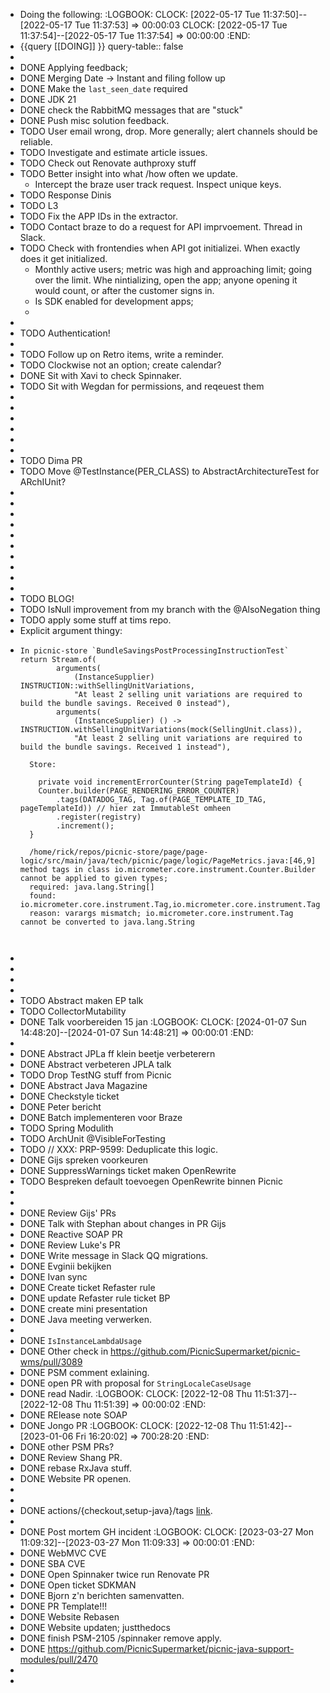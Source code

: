 - Doing the following:
  :LOGBOOK:
  CLOCK: [2022-05-17 Tue 11:37:50]--[2022-05-17 Tue 11:37:53] =>  00:00:03
  CLOCK: [2022-05-17 Tue 11:37:54]--[2022-05-17 Tue 11:37:54] =>  00:00:00
  :END:
- {{query [[DOING]] }}
  query-table:: false
-
- DONE Applying feedback;
- DONE Merging Date -> Instant and filing follow up
- DONE Make the `last_seen_date` required
- DONE JDK 21
- DONE check the RabbitMQ messages that are "stuck"
- DONE Push misc solution feedback.
- TODO User email wrong, drop. More generally; alert channels should be reliable.
- TODO Investigate  and estimate article issues.
- TODO Check out Renovate authproxy stuff
- TODO Better insight into what /how often we update.
	- Intercept the braze user track request. Inspect unique keys.
- TODO Response Dinis
- TODO L3
- TODO Fix the APP IDs in the extractor.
- TODO Contact braze to do a request for API imprvoement. Thread in Slack.
- TODO Check with frontendies when API got initializei. When exactly does it get initialized.
	- Monthly active users; metric was high and approaching limit; going over the limit. Whe nintializing, open the app; anyone opening it would count, or after the customer signs in.
	- Is SDK enabled for development apps;
	-
-
- TODO Authentication!
-
- TODO Follow up on Retro items, write a reminder.
- TODO Clockwise not an option; create calendar?
- DONE Sit with Xavi to check Spinnaker.
- TODO Sit with Wegdan for permissions, and reqeuest them
-
-
-
-
-
-
- TODO Dima PR
- TODO Move @TestInstance(PER_CLASS) to AbstractArchitectureTest for ARchIUnit?
-
-
-
-
-
-
-
-
-
-
- TODO BLOG!
- TODO IsNull improvement from my branch with the @AlsoNegation thing
- TODO apply some stuff at tims repo.
- Explicit argument thingy:
- ```
  In picnic-store `BundleSavingsPostProcessingInstructionTest`
  return Stream.of(
          arguments(
              (InstanceSupplier) INSTRUCTION::withSellingUnitVariations,
              "At least 2 selling unit variations are required to build the bundle savings. Received 0 instead"),
          arguments(
              (InstanceSupplier) () -> INSTRUCTION.withSellingUnitVariations(mock(SellingUnit.class)),
              "At least 2 selling unit variations are required to build the bundle savings. Received 1 instead"),
    
    Store:
    
      private void incrementErrorCounter(String pageTemplateId) {
      Counter.builder(PAGE_RENDERING_ERROR_COUNTER)
          .tags(DATADOG_TAG, Tag.of(PAGE_TEMPLATE_ID_TAG, pageTemplateId)) // hier zat ImmutableSt omheen
          .register(registry)
          .increment();
    }
    
    /home/rick/repos/picnic-store/page/page-logic/src/main/java/tech/picnic/page/logic/PageMetrics.java:[46,9] method tags in class io.micrometer.core.instrument.Counter.Builder cannot be applied to given types;
    required: java.lang.String[]
    found:    io.micrometer.core.instrument.Tag,io.micrometer.core.instrument.Tag
    reason: varargs mismatch; io.micrometer.core.instrument.Tag cannot be converted to java.lang.String
  
  	 	
  ```
-
-
-
-
- TODO Abstract maken EP talk
- TODO CollectorMutability
- DONE Talk voorbereiden 15 jan
  :LOGBOOK:
  CLOCK: [2024-01-07 Sun 14:48:20]--[2024-01-07 Sun 14:48:21] =>  00:00:01
  :END:
-
- DONE Abstract JPLa ff klein beetje verbeterern
- DONE Abstract verbeteren JPLA talk
- TODO Drop TestNG stuff from Picnic
- DONE Abstract Java Magazine
- DONE Checkstyle ticket
- DONE Peter bericht
- DONE Batch implementeren voor Braze
- TODO Spring Modulith
- TODO ArchUnit @VisibleForTesting
- TODO // XXX: PRP-9599: Deduplicate this logic.
- DONE Gijs spreken voorkeuren
- DONE SuppressWarnings ticket maken OpenRewrite
- TODO Bespreken default toevoegen OpenRewrite binnen Picnic
-
-
- DONE Review Gijs' PRs
- DONE Talk with Stephan about changes in PR Gijs
- DONE Reactive SOAP PR
- DONE Review Luke's PR
- DONE Write message in Slack QQ migrations.
- DONE Evginii bekijken
- DONE Ivan sync
- DONE Create ticket Refaster rule
- DONE update Refaster rule ticket BP
- DONE create mini presentation
- DONE Java meeting verwerken.
-
- DONE `IsInstanceLambdaUsage`
- DONE Other check in  https://github.com/PicnicSupermarket/picnic-wms/pull/3089
- DONE PSM comment exlaining.
- DONE open PR with proposal for `StringLocaleCaseUsage`
- DONE read Nadir.
  :LOGBOOK:
  CLOCK: [2022-12-08 Thu 11:51:37]--[2022-12-08 Thu 11:51:39] =>  00:00:02
  :END:
- DONE RElease note SOAP
- DONE Jongo PR
  :LOGBOOK:
  CLOCK: [2022-12-08 Thu 11:51:42]--[2023-01-06 Fri 16:20:02] =>  700:28:20
  :END:
- DONE other PSM PRs?
- DONE Review Shang PR.
- DONE rebase RxJava stuff.
- DONE Website PR openen.
-
-
- DONE actions/{checkout,setup-java}/tags [link](https://github.com/PicnicSupermarket/error-prone-support/pull/521#discussion_r1136657139).
-
- DONE Post mortem GH incident
  :LOGBOOK:
  CLOCK: [2023-03-27 Mon 11:09:32]--[2023-03-27 Mon 11:09:33] =>  00:00:01
  :END:
- DONE WebMVC CVE
- DONE SBA CVE
- DONE Open Spinnaker twice run Renovate PR
- DONE Open ticket SDKMAN
- DONE Bjorn z'n berichten samenvatten.
- DONE PR Template!!!
- DONE Website Rebasen
- DONE Website updaten; justthedocs
- DONE finish PSM-2105 /spinnaker remove apply.
- DONE https://github.com/PicnicSupermarket/picnic-java-support-modules/pull/2470
-
-